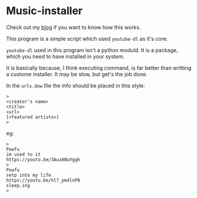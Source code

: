# Music-installer

Check out my [blog](https://risiz.onrender.com/programs/music-installer/) if you want to know how this works.

This program is a simple script which used `youtube-dl` as it's core.

`youtube-dl` used in this program isn't a python moduld.
It is a package, which you need to have installed in your system.

It is basically because, I think executing command, is far better than writting a custome installer.
It may be slow, but get's the job done.

In the `urls.dow` file the info should be placed in this style:
```
>
<creator's name>
<title>
<url>
[<featured artists>]
>
```

eg:
```
>
Powfu
im used to it
https://youtu.be/3AuzANuYggk
>
Powfu
setp into my life
https://youtu.be/hl7_pm4lnP0
sleep.ing
>
```
